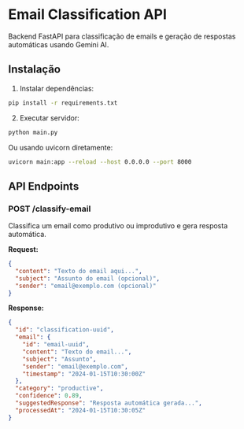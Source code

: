 # Email Classification API

Backend FastAPI para classificação de emails e geração de respostas automáticas usando Gemini AI.

## Instalação

1. Instalar dependências:
```bash
pip install -r requirements.txt
```

2. Executar servidor:
```bash
python main.py
```

Ou usando uvicorn diretamente:
```bash
uvicorn main:app --reload --host 0.0.0.0 --port 8000
```

## API Endpoints

### POST /classify-email
Classifica um email como produtivo ou improdutivo e gera resposta automática.

**Request:**
```json
{
  "content": "Texto do email aqui...",
  "subject": "Assunto do email (opcional)",
  "sender": "email@exemplo.com (opcional)"
}
```

**Response:**
```json
{
  "id": "classification-uuid",
  "email": {
    "id": "email-uuid",
    "content": "Texto do email...",
    "subject": "Assunto",
    "sender": "email@exemplo.com",
    "timestamp": "2024-01-15T10:30:00Z"
  },
  "category": "productive",
  "confidence": 0.89,
  "suggestedResponse": "Resposta automática gerada...",
  "processedAt": "2024-01-15T10:30:05Z"
}
```
